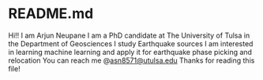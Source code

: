 # README.md
Hi!!
I am Arjun Neupane
I am a PhD candidate at The University of Tulsa in the Department of Geosciences
I study Earthquake sources
I am interested in learning machine learning and apply it for earthquake phase picking and relocation
You can reach me @asn8571@utulsa.edu
Thanks for reading this file!
